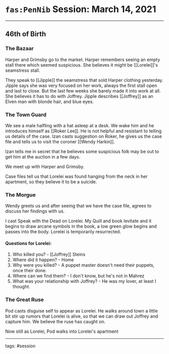 # `fas:PenNib` Session: March 14, 2021
---

## 46th of Birth
### The Bazaar
Harper and Grimsby go to the market. Harper remembers seeing an empty stall there which seemed suspicious. She believes it might be [[Lorelei]]'s seamstress stall. 

They speak to [[Jipple]] the seamstress that sold Harper clothing yesterday. Jipple says she was very focused on her work, always the first stall open and last to close. But the last few weeks she barely made it into work at all. She believes it has to do with Joffrey. Jipple describes [[Joffrey]] as an Elven man with blonde hair, and blue eyes.

### The Town Guard
We see a male halfling with a hat asleep at a desk. We wake him and he introduces himself as [[Roker Lee]]. He is not helpful and resistant to telling us details of the case. Izan casts suggestion on Roker, he gives us the case file and tells us to visit the coroner [[Wendy Harkin]].

Izan tells me in secret that he believes some suspicious folk may be out to get him at the auction in a few days.

We meet up with Harper and Grimsby.

Case files tell us that Lorelei was found hanging from the neck in her apartment, so they believe it to be a suicide.

### The Morgue
Wendy greets us and after seeing that we have the case file, agrees to discuss her findings with us.

I cast Speak with the Dead on Lorelei. My Quill and book levitate and it begins to draw arcane symbols in the book, a low green glow begins and passes into the body. Lorelei is temporarily resurrected.

#### Questions for Lorelei:
1. Who killed you? - [[Joffrey]] Steins
2. Where did it happen? - Home
3. Why were you killed? - A puppet master doesn't need their puppets, once their done.
4. Where can we find them?  - I don't know, but he's not in Mahrez
5. What was your relationship with Joffrey? - He was my lover, at least I thought.

### The Great Ruse
Pod casts disguise self to appear as Lorelei. He walks around town a little bit stir up rumors that Lorelei is alive, so that we can draw out Joffrey and capture him. We believe the ruse has caught on.

Now still as Lorelei, Pod walks into Lorelei's apartment

---

tags: #session